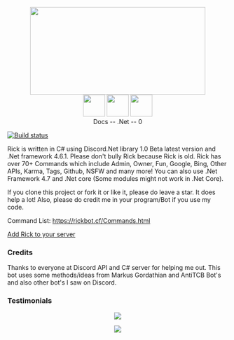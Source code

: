 <p align="center">
<img src="https://exceptiondev.github.io/Docs/_media/rick.png" height="200" width="400"/>
<br><a href="https://exceptiondev.github.io/Docs" target="_blank">
<img src="https://exceptiondev.github.io/media/Icons/Book.png" width="50" height="50"></a>

<a href="https://www.microsoft.com/net/download" target="_blank">
<img src="https://exceptiondev.github.io/media/Icons/Cmd.png" width="50" height="50"></a>

<img src="https://exceptiondev.github.io/media/Icons/Bugs.png" width="50" height="50">
</br>
Docs -- .Net -- 0
<br>
</p>

[![Build status](https://ci.appveyor.com/api/projects/status/cs062nlbc9pbycg3?svg=true)](https://ci.appveyor.com/project/Yivlx/rick)

Rick is written in C# using Discord.Net library 1.0 Beta latest version and .Net framework 4.6.1. Please don't bully Rick because Rick is old. Rick has over 70+ Commands which include Admin, Owner, Fun, Google, Bing, Other APIs, Karma, Tags, Github, NSFW and many more! You can also use .Net Framework 4.7 and .Net core (Some modules might not work in .Net Core).

If you clone this project or fork it or like it, please do leave a star. It does help a lot! Also, please do credit me in your program/Bot if you use my code.

Command List: https://rickbot.cf/Commands.html

[Add Rick to your server](https://discordapp.com/oauth2/authorize?client_id=261561347966238721&scope=bot&permissions=2146946175)


### Credits

Thanks to everyone at Discord API and C# server for helping me out.
This bot uses some methods/ideas from Markus Gordathian and AntiTCB Bot's and also other bot's I saw on Discord.


### Testimonials
<p align="center"><img src="http://vvcap.com/img/2Nrq8h0UJ8o.png"/></p>
<p align="center"><img src="http://vvcap.com/img/tVF34reZRX4.png"/></p>
